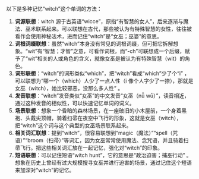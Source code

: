 以下是多种记忆“witch”这个单词的方法：
1. **词源联想**：witch 源于古英语“wicce”，原指“有智慧的女人”，后来逐渐与魔法、巫术联系起来。可以联想在古代，那些被认为有特殊智慧的女性，往往被看作会使用神秘法术，进而记住“witch”是“女巫；巫婆”的意思。
2. **词根词缀联想**：虽然“witch”本身没有常见的词根词缀，但可把它拆解想象。“wit”有“智慧；才智”之意，可看作词根，而“-ch”可联想成一个后缀，赋予了“wit”相关的人或角色的含义，就像女巫是被认为有特殊智慧（wit）的角色。
3. **词形联想**：“witch”的词形类似“which”，把“witch”看成“which”少了个“i” ，可以联想为“哪一个（which）人少了一点人性（i 像个人字少了一捺），那就是女巫（witch），她比较邪恶，没那么多人性” 。
4. **发音联想**：“witch”发音类似“女巫”的中文发音“女巫（nǚ wū）”，读音相近，通过这种发音的相似性，可以快速记忆单词的词义。
5. **场景联想**：想象一个昏暗的森林场景，在一座破旧的小木屋前，一个身着黑袍、头戴尖顶帽，骑着扫帚在夜空中飞行的形象，这就是女巫（witch），把“witch”这个词与这个典型的女巫场景联系起来。
6. **相关词汇联想**：提到“witch”，很容易联想到“magic（魔法）”“spell（咒语）”“broom（扫帚）”等词汇，因为女巫常常使用魔法、念咒语，并且骑着扫帚飞行。把这些相关词汇放在一起记忆，强化对“witch”的印象。
7. **短语联想**：可以记住短语“witch hunt”，它的意思是“政治迫害；捕巫行动” 。想象在历史上曾经有过大规模搜寻女巫并进行迫害的场景，通过记住这个短语来加深对“witch”的记忆。 
